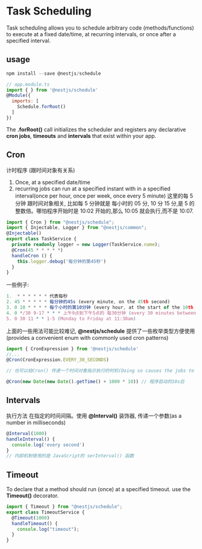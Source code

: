 # Task Scheduling

Task scheduling allows you to schedule arbitrary code (methods/functions) to execute at a fixed date/time,
at recurring intervals, or once after a specified interval.

## usage

```js
npm install --save @nestjs/schedule

// app.module.ts
import { } from '@nestjs/schedule'
@Module({
  imports: [
    Schedule.forRoot()
  ]
})
```

The **.forRoot()** call initializes the scheduler and registers any declarative **cron jobs**, **timeouts**
and **intervals** that exist within your app.

## Cron

计时程序 (跟时间对象有关系)

1. Once, at a specified date/time
2. recurring jobs can run at a specified instant with in a specified interval(once per hour, once per week, once every 5 minute)
   这里的每 5 分钟 跟时间对象相关, 比如每 5 分钟就是 每小时的 05 分, 10 分 15 分,是 5 的整数倍。哪怕程序开始时是 10:02 开始的,那么 10:05 就会执行,而不是 10:07.

```ts
import { Cron } from "@nestjs/schedule";
import { Injectable, Logger } from "@nestjs/common";
@Injectable()
export class TaskService {
  private readonly logger = new Logger(TaskService.name);
  @Cron(45 * * * * *)
  handleCron () {
    this.logger.debug('每分钟的第45秒')
  }
}
```

一些例子:

```js
1.  * * * * * * 代表每秒
2. 45 * * * * * 每分钟的45s (every minute, on the 45th second)
3. 0 10 * * * * 每个小时的第10分钟 (every hour, at the start of the 10th minute)
4. 0 */30 9-17 * * * 上午9点到下午5点的 每30分钟 (every 30 minutes between 9am and 5pm)
5. 0 30 11 * * 1-5 (Monday to Friday at 11:30am)
```

上面的一些用法可能比较难记, **@nestjs/schedule** 提供了一些枚举类型方便使用 (provides a convenient enum with commonly used cron patterns)

```js
import { CronExpression } from '@nestjs/schedule'
//...
@Cron(CronExpression.EVERY_30_SECONDS)

// 也可以给Cron() 传递一个时间对象指示执行的时机(Doing so causes the jobs to execute exactly once, at the specified date)

@Cron(new Date(new Date().getTime() + 1000 * 10)) // 程序启动的10s后
```

## Intervals

执行方法 在指定的时间间隔。使用 **@Interval()** 装饰器, 传递一个参数(as a number in milliseconds)

```ts
@Interval(1000)
handleInterval() {
  console.log('every second')
}
// 内部机制使用的是 JavaScript的 serInterval() 函数
```

## Timeout

To declare that a method should run (once) at a specified timeout. use the **Timeout()** decorator.

```ts
import { Timeout } from "@nestjs/schedule";
export class TimeoutService {
  @Timeout(1000)
  handleTimeout() {
    console.log("timeout");
  }
}
```

